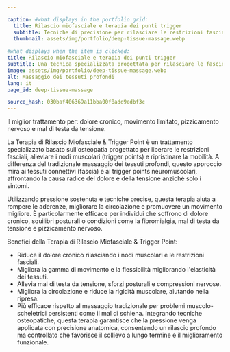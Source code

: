 ```yaml
---

caption: #what displays in the portfolio grid:
  title: Rilascio miofasciale e terapia dei punti trigger
  subtitle: Tecniche di precisione per rilasciare le restrizioni fasciali e alleviare le tensioni muscolari profonde.
  thumbnail: assets/img/portfolio/deep-tissue-massage.webp
  
#what displays when the item is clicked:
title: Rilascio miofasciale e terapia dei punti trigger
subtitle: Una tecnica specializzata progettata per rilasciare le fascie strette e i nodi muscolari, ripristinando il movimento e riducendo il dolore. Questo trattamento è particolarmente efficace per condizioni come la fibromialgia, il dolore cronico e il disagio legato alla tensione.
image: assets/img/portfolio/deep-tissue-massage.webp
alt: Massaggio dei tessuti profondi
lang: it
page_id: deep-tissue-massage

source_hash: 030baf406369a11bba00f8add9edbf3c
---
```

Il miglior trattamento per: dolore cronico, movimento limitato, pizzicamento nervoso e mal di testa da tensione.

La Terapia di Rilascio Miofasciale & Trigger Point è un trattamento specializzato basato sull'osteopatia progettato per liberare le restrizioni fasciali, alleviare i nodi muscolari (trigger points) e ripristinare la mobilità. A differenza del tradizionale massaggio dei tessuti profondi, questo approccio mira ai tessuti connettivi (fascia) e ai trigger points neuromuscolari, affrontando la causa radice del dolore e della tensione anziché solo i sintomi.

Utilizzando pressione sostenuta e tecniche precise, questa terapia aiuta a rompere le aderenze, migliorare la circolazione e promuovere un movimento migliore. È particolarmente efficace per individui che soffrono di dolore cronico, squilibri posturali o condizioni come la fibromialgia, mal di testa da tensione e pizzicamento nervoso.

Benefici della Terapia di Rilascio Miofasciale & Trigger Point:
- Riduce il dolore cronico rilasciando i nodi muscolari e le restrizioni fasciali.
- Migliora la gamma di movimento e la flessibilità migliorando l'elasticità dei tessuti.
- Allevia mal di testa da tensione, sforzi posturali e compressioni nervose.
- Migliora la circolazione e riduce la rigidità muscolare, aiutando nella ripresa.
- Più efficace rispetto al massaggio tradizionale per problemi muscolo-scheletrici persistenti come il mal di schiena.
Integrando tecniche osteopatiche, questa terapia garantisce che la pressione venga applicata con precisione anatomica, consentendo un rilascio profondo ma controllato che favorisce il sollievo a lungo termine e il miglioramento funzionale.